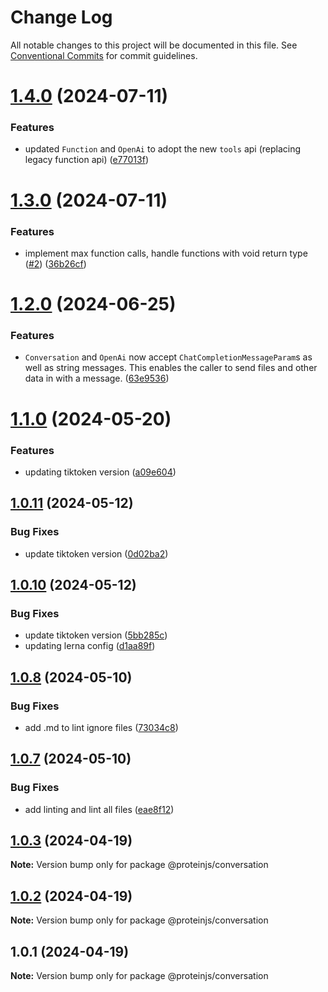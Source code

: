 # Change Log

All notable changes to this project will be documented in this file.
See [Conventional Commits](https://conventionalcommits.org) for commit guidelines.

# [1.4.0](https://github.com/proteinjs/conversation/compare/@proteinjs/conversation@1.3.0...@proteinjs/conversation@1.4.0) (2024-07-11)


### Features

* updated `Function` and `OpenAi` to adopt the new `tools` api (replacing legacy function api) ([e77013f](https://github.com/proteinjs/conversation/commit/e77013f20af9e857fadbf9cb3709eb7325b601d3))





# [1.3.0](https://github.com/proteinjs/conversation/compare/@proteinjs/conversation@1.2.2...@proteinjs/conversation@1.3.0) (2024-07-11)


### Features

* implement max function calls, handle functions with void return type ([#2](https://github.com/proteinjs/conversation/issues/2)) ([36b26cf](https://github.com/proteinjs/conversation/commit/36b26cf31782c68ae230d7ae75c678d633340f44))





# [1.2.0](https://github.com/proteinjs/conversation/compare/@proteinjs/conversation@1.1.0...@proteinjs/conversation@1.2.0) (2024-06-25)


### Features

* `Conversation` and `OpenAi` now accept `ChatCompletionMessageParam`s as well as string messages. This enables the caller to send files and other data in with a message. ([63e9536](https://github.com/proteinjs/conversation/commit/63e9536fa39de09e85848b9658a30d1d4eb2face))





# [1.1.0](https://github.com/proteinjs/conversation/compare/@proteinjs/conversation@1.0.11...@proteinjs/conversation@1.1.0) (2024-05-20)


### Features

* updating tiktoken version ([a09e604](https://github.com/proteinjs/conversation/commit/a09e604c6174788b4a7c4cf757db6157acc8095f))





## [1.0.11](https://github.com/proteinjs/conversation/compare/@proteinjs/conversation@1.0.10...@proteinjs/conversation@1.0.11) (2024-05-12)


### Bug Fixes

* update tiktoken version ([0d02ba2](https://github.com/proteinjs/conversation/commit/0d02ba20ece095027c3ebb2c0de5c4e088b4d4e9))





## [1.0.10](https://github.com/proteinjs/conversation/compare/@proteinjs/conversation@1.0.9...@proteinjs/conversation@1.0.10) (2024-05-12)


### Bug Fixes

* update tiktoken version ([5bb285c](https://github.com/proteinjs/conversation/commit/5bb285ca4eafa499d844b25504fbc744bc2a181f))
* updating lerna config ([d1aa89f](https://github.com/proteinjs/conversation/commit/d1aa89f89dbe155a9a3b4f7d74cc860a08e720d9))





## [1.0.8](https://github.com/proteinjs/conversation/compare/@proteinjs/conversation@1.0.7...@proteinjs/conversation@1.0.8) (2024-05-10)


### Bug Fixes

* add .md to lint ignore files ([73034c8](https://github.com/proteinjs/conversation/commit/73034c883bdbd45ad098999258407d6396d6ed8c))





## [1.0.7](https://github.com/proteinjs/conversation/compare/@proteinjs/conversation@1.0.6...@proteinjs/conversation@1.0.7) (2024-05-10)


### Bug Fixes

* add linting and lint all files ([eae8f12](https://github.com/proteinjs/conversation/commit/eae8f128bb40ccc2a6656ec847ef4f39fc50c11b))





## [1.0.3](https://github.com/proteinjs/conversation/compare/@proteinjs/conversation@1.0.2...@proteinjs/conversation@1.0.3) (2024-04-19)

**Note:** Version bump only for package @proteinjs/conversation

## [1.0.2](https://github.com/proteinjs/conversation/compare/@proteinjs/conversation@1.0.1...@proteinjs/conversation@1.0.2) (2024-04-19)

**Note:** Version bump only for package @proteinjs/conversation

## 1.0.1 (2024-04-19)

**Note:** Version bump only for package @proteinjs/conversation
